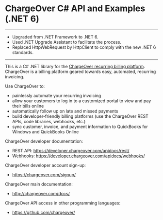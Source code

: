 ChargeOver C# API and Examples (.NET 6)
==============================

-----

* Upgraded from .NET Framework to .NET 6.
* Used .NET Upgrade Assistant to facilitate the process.
* Replaced HttpWebRequest by HttpClient to comply with the new .NET 6 standards.

-----

This is a C# .NET library for the [ChargeOver recurring billing platform](http://www.chargeover.com/). ChargeOver is a billing platform geared towards easy, automated, recurring invoicing. 


Use ChargeOver to:

* painlessly automate your recurring invoicing 
* allow your customers to log in to a customized portal to view and pay their bills online
* automatically follow up on late and missed payments
* build developer-friendly billing platforms (use the ChargeOver REST APIs, code libraries, webhooks, etc.)
* sync customer, invoice, and payment information to QuickBooks for Windows and QuickBooks Online


ChargeOver developer documentation:

* REST API: https://developer.chargeover.com/apidocs/rest/
* Webhooks: https://developer.chargeover.com/apidocs/webhooks/


ChargeOver developer account sign-up:

* https://chargeover.com/signup/


ChargeOver main documentation:

* http://chargeover.com/docs/


ChargeOver API access in other programming languages:

* https://github.com/chargeover/
